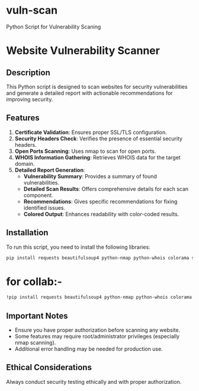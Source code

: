# vuln-scan
Python Script for Vulnerability Scaning

# Website Vulnerability Scanner

## Description
This Python script is designed to scan websites for security vulnerabilities and generate a detailed report with actionable recommendations for improving security.

## Features
1. **Certificate Validation**: Ensures proper SSL/TLS configuration.
2. **Security Headers Check**: Verifies the presence of essential security headers.
3. **Open Ports Scanning**: Uses nmap to scan for open ports.
4. **WHOIS Information Gathering**: Retrieves WHOIS data for the target domain.
5. **Detailed Report Generation**:
   - **Vulnerability Summary**: Provides a summary of found vulnerabilities.
   - **Detailed Scan Results**: Offers comprehensive details for each scan component.
   - **Recommendations**: Gives specific recommendations for fixing identified issues.
   - **Colored Output**: Enhances readability with color-coded results.

## Installation
To run this script, you need to install the following libraries:

```bash
pip install requests beautifulsoup4 python-nmap python-whois colorama sqlmap-toolkit paramiko urllib3 dirbuster
```

# for collab:-
```bash
!pip install requests beautifulsoup4 python-nmap python-whois colorama sqlmap-toolkit paramiko urllib3 dirbuster
```

## Important Notes
- Ensure you have proper authorization before scanning any website.
- Some features may require root/administrator privileges (especially nmap scanning).
- Additional error handling may be needed for production use.

## Ethical Considerations
Always conduct security testing ethically and with proper authorization.
